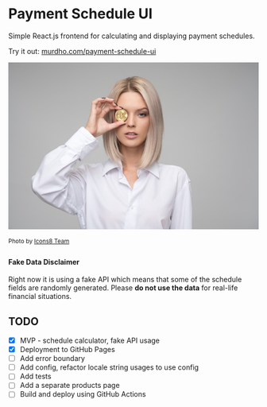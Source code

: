 # Payment Schedule UI

Simple React.js frontend for calculating and displaying payment schedules.

Try it out: [murdho.com/payment-schedule-ui](https://murdho.com/payment-schedule-ui)

![Woman with Bitcoin](.github/images/woman-with-bitcoin.jpg)

<sup>Photo by [Icons8 Team](https://unsplash.com/@icons8)</sup>

#### Fake Data Disclaimer

Right now it is using a fake API which means that some of the schedule fields are randomly generated. Please **do not use the data** for real-life financial situations.

## TODO

- [x] MVP - schedule calculator, fake API usage
- [x] Deployment to GitHub Pages
- [ ] Add error boundary
- [ ] Add config, refactor locale string usages to use config
- [ ] Add tests
- [ ] Add a separate products page
- [ ] Build and deploy using GitHub Actions
